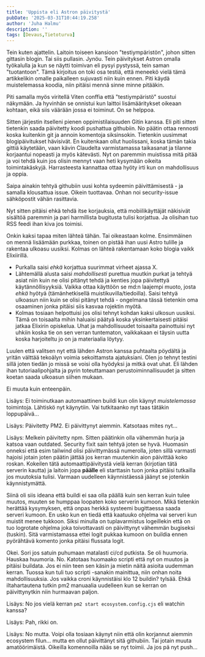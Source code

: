 ```yaml
---
title: 'Uppista eli Astron päivitystä'
pubDate: '2025-03-31T10:44:19.258'
author: 'Juha Halmu'
description: ''
tags: [Devaus,Tietoturva]
---
```

Tein kuten ajattelin. Laitoin toiseen kansioon "testiympäristön", johon sitten gittasin blogin. Tai siis pullasin. Jynöu. Tein päivitykset Astron omalla työkalulla ja kun se näytti toimivan eli pysyi pystyssä, tein saman "tuotantoon". Tämä kirjoitus on toki osa testiä, että meneekö vielä tämä artikkelikin omalle paikalleen sujuvasti niin kuin ennen. Piti käydä muistelemassa koodia, niin pitäisi mennä sinne minne pitääkin.

Piti samalla myös viritellä Viten conffia että "testiympäristö" suostui näkymään. Ja hyvinhän se onnistui kun laittoi lisämääritykset oikeaan kohtaan, eikä siis väärään jossa ei toiminut. On se helppoa. 

Sitten järjestin itselleni pienen oppimistilaisuuden Gitin kanssa. Eli piti sitten tietenkin saada päivitetty koodi pushattua githubiin. No päätin ottaa rennosti koska kuitenkin git ja annoin komentoja siksinsokin. Tietenkin uusimmat blogipäivitukset hävisivät. En kuitenkaan ollut huolissani, koska tämän takia gittiä käytetään, vaan kävin Claudelta varmistamassa taikasanat ja tilanne korjaantui nopeasti ja myös kätevästi. Nyt on paremmin muistissa mitä pitää ja voi tehdä kuin jos olisin mennyt vaan heti kysymään oikeita toimintakäskyjä. Harrasteesta kannattaa ottaa hyöty irti kun on mahdollisuus ja oppia.

Saipa ainakin tehtyä githubiin uusi kohta sydeemin päivittämisestä - ja samalla klousattua issue. Oikein tuottavaa. Onhan noi security-issue sähköpostit vähän rasittavia. 

Nyt sitten pitäisi ehkä tehdä itse korjauksia, että mobiilikäyttäjät näkisivät sisältöä paremmin ja pari harmillista bugitusta tulisi korjattua. Ja olisihan tuo RSS feedi ihan kiva jos toimisi. 

Onkin kaksi tapaa miten lähteä tähän. Tai oikeastaan kolme.  Ensimmäinen on mennä lisäämään purkkaa, toinen on pistää ihan uusi Astro tulille ja rakentaa ulkoasu uusiksi. Kolmas on lähteä rakentamaan koko blogia vaikk Elixiirillä. 

- Purkalla saisi *ehkä* korjattua suurimmat virheet ajassa X.
- Lähtemällä alusta saisi *mahdollisesti* purettua muutkin purkat ja tehtyä asiat niin kuin ne olisi pitänyt tehdä ja kenties jopa päivitettyä käytännöllisyyksiä. Vaikka ottaa käyttöön se md:n laajempi muoto, josta *ehkä* hyötyä (tämänhetkisellä muistikuvilla/tiedoilla). Saisi tehtyä ulkoasun niin kuin se olisi pitänyt tehdä - ongelmana tässä tietenkin oma osaaminen jonka pitäisi siis kasvaa rojektin myötä. 
- Kolmas tosiaan helpottuisi jos olisi tehnyt kohdan kaksi ulkosun uusiksi. Tämä on toisaalta mihin haluaisi päätyä koska yksinkertaisesti pitäisi jatkaa Elixirin opiskelua. Uhat ja mahdollisuudet toisaalta painottuisi nyt uhkiin koska tie on sen verran tuntematon, vaikkakaan ei täysin uutta koska harjoiteltu jo on ja materiaalia löytyy.  

Luulen että valitsen nyt että lähden Astron kanssa puhtaalta pöydältä ja yritän välttää tekoälyn voimia sekoittamsta ajatuksiani. Olen jo tehnyt testini sillä joten tiedän jo missä se voisi olla hyödyksi ja mitkä ovat uhat. Eli lähden ihan tutoriaalipohjalta ja pyrin toteuttamaan perustoiminnallisuudet ja sitten koetan saada ulkoasun siihen mukaan. 

Ei muuta kuin enteenpäin. 

Lisäys: Ei toiminutkaan automaattinen buildi kun olin käynyt *muistelemassa* toimintoja. Lähtiskö nyt käynytiin. Vai tutkitaanko nyt taas tätäkin loppupäivä...

Lisäys: Päivitetty PM2. Ei päivittynyt aiemmin. Katsotaas mites nyt...

Lisäys: Melkein päivitetty npm. Sitten päätinkin olla vähemmän hurja ja katsoa vaan outdated. Security fixit sain tehtyä joten se hyvä. Huomasin onneksi että esim tailwind olisi päivittymässä numerolla, joten sillä varmasti hajoisi jotain joten päätin jättää jos kerran muutenkin aion päivittää koko roskan. Kokeilen tätä automaattipäivitystä vielä kerran (kirjotian tätä serverin kautta) ja laitoin jopa **päälle** eli starttasin tuon jonka pitäisi tutkailla jos muutoksia tulisi. Varmaan uudelleen käynnistäessä jäänyt se jotenkin käynnistymättä.

Siinä oli siis ideana että buildi ei saa olla päällä kuin sen kerran kuin tulee muutos, muuten se humppaa loopaten koko serverin kumoon. Mikä tietenkin herättää kysymyksen, että onpas herkkä systeemi bugittaessa saada serveri kumoon. En usko kun en tiedä että kaatuuko ohjelma vai serveri kun muistit menee tukkoon. Siksi minulla on tuplavarmistus logeillekin että on tuo logrotate ohjelma joka toivottavasti on päivittynyt vähemmän bugiseksi (tuskin). Sitä varmistamassa ettei logit pukkaa kumoon on buildia ennen pyörähtävä komento jonka pitäisi flussata logit. 

Okei. Sori jos satuin puhumaan matalasti ci/cd putkista. Se oli huumoria. Hauskaa huumoria. No. Katotaas huomaako scripti että nyt on muutos ja pitäisi buildata. Jos ei niin teen sen käsin ja mietin näitä asioita uudemman kerran. Tuossa kun tuli tuo scripti -sanakin mainittua, niin onhan noita mahdollisuuksia. Jos vaikka croni käynnistäisi klo 12 buildin? tylsää. Ehkä iltahartautena tutkin pm2 manuaalia uudelleen kun se kerran on päivittynytkin niin hurmaavan paljon. 

Lisäys: No jos vielä kerran `pm2 start ecosystem.config.cjs` eli watchin kanssa?

Lisäys: Pah, rikki on.

Lisäys: No mutta. Voipi olla tosiaan käynyt niin että olin korjannut aiemmin ecosystem filun... mutta en ollut päivittänyt sitä githubiin. Tai jotain muuta amatöörimäistä. Oikeilla komennoilla nääs se nyt toimii. Ja jos pä nyt push...
